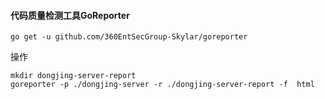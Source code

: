 #### 代码质量检测工具GoReporter

```
go get -u github.com/360EntSecGroup-Skylar/goreporter
```

操作

```
mkdir dongjing-server-report 
goreporter -p ./dongjing-server -r ./dongjing-server-report -f  html 
```



